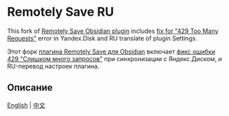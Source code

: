 # Remotely Save RU

This fork of [Remotely Save Obsidian plugin](https://github.com/remotely-save/remotely-save) includes [fix for "429 Too Many Requests"](https://github.com/azernov/remotely-save) error in Yandex.Disk and RU translate of plugin Settings.

Этот форк [плагина Remotely Save для Obsidian](https://github.com/remotely-save/remotely-save) включает [фикс ошибки 429 "Слишком много запросов"](https://github.com/azernov/remotely-save) при синхронизации с Яндекс.Диском, и RU-перевод настроек плагина.

## Описание

[English](./README.en.md) | [中文](./README.zh-cn.md)
